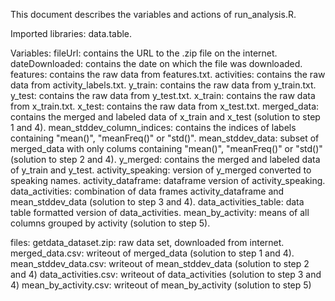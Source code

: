 This document describes the variables and actions of run_analysis.R. 

Imported libraries: 
data.table. 

Variables:
fileUrl: contains the URL to the .zip file on the internet. 
dateDownloaded: contains the date on which the file was downloaded. 
features: contains the raw data from features.txt. 
activities: contains the raw data from activity_labels.txt.
y_train: contains the raw data from y_train.txt.
y_test: contains the raw data from y_test.txt. 
x_train: contains the raw data from x_train.txt.
x_test: contains the raw data from x_test.txt. 
merged_data: contains the merged and labeled data of x_train and x_test (solution to step 1 and 4). 
mean_stddev_column_indices: contains the indices of labels containing "mean()", "meanFreq()" or "std()".
mean_stddev_data: subset of merged_data with only colums containing  "mean()", "meanFreq()" or "std()" (solution to step 2 and 4). 
y_merged: contains the merged and labeled data of y_train and y_test.
activity_speaking: version of y_merged converted to speaking names. 
activity_dataframe: dataframe version of activity_speaking.
data_activities: combination of data frames activity_dataframe and mean_stddev_data (solution to step 3 and 4). 
data_activities_table: data table formatted version of data_activities. 
mean_by_activity: means of all columns grouped by activity (solution to step 5). 

files: 
getdata_dataset.zip: raw data set, downloaded from internet. 
merged_data.csv: writeout of merged_data (solution to step 1 and 4). 
mean_stddev_data.csv: writeout of mean_stddev_data (solution to step 2 and 4)
data_activities.csv: writeout of data_activities (solution to step 3 and 4)
mean_by_activity.csv: writeout of mean_by_activity (solution to step 5)